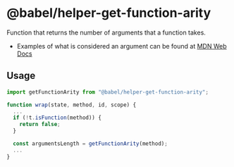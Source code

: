 # @babel/helper-get-function-arity

Function that returns the number of arguments that a function takes.
* Examples of what is considered an argument can be found at [MDN Web Docs](https://developer.mozilla.org/en-US/docs/Web/JavaScript/Reference/Global_Objects/Function/length)

## Usage

```javascript
import getFunctionArity from "@babel/helper-get-function-arity";

function wrap(state, method, id, scope) {
  ...
  if (!t.isFunction(method)) {
    return false;
  }

  const argumentsLength = getFunctionArity(method);
  ...
}
```
